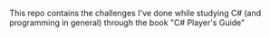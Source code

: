 This repo contains the challenges I've done while studying C# (and programming in general) through the book "C# Player's Guide"
